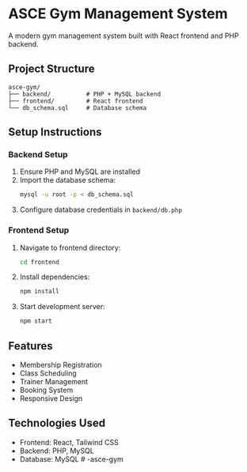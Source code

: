 # ASCE Gym Management System

A modern gym management system built with React frontend and PHP backend.

## Project Structure

```
asce-gym/
├── backend/          # PHP + MySQL backend
├── frontend/         # React frontend
└── db_schema.sql     # Database schema
```

## Setup Instructions

### Backend Setup
1. Ensure PHP and MySQL are installed
2. Import the database schema:
   ```bash
   mysql -u root -p < db_schema.sql
   ```
3. Configure database credentials in `backend/db.php`

### Frontend Setup
1. Navigate to frontend directory:
   ```bash
   cd frontend
   ```
2. Install dependencies:
   ```bash
   npm install
   ```
3. Start development server:
   ```bash
   npm start
   ```

## Features
- Membership Registration
- Class Scheduling
- Trainer Management
- Booking System
- Responsive Design

## Technologies Used
- Frontend: React, Tailwind CSS
- Backend: PHP, MySQL
- Database: MySQL # -asce-gym

